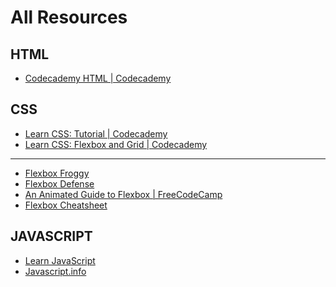 # All Resources

## HTML
 - <a href="https://www.codecademy.com/learn/learn-html">Codecademy HTML | Codecademy</a>


## CSS
 - <a href="https://www.codecademy.com/learn/learn-css">Learn CSS: Tutorial | Codecademy</a>
 - <a href="https://www.codecademy.com/learn/learn-css-flexbox-and-grid">Learn CSS: Flexbox and Grid | Codecademy</a>
----------
 - <a href="https://flexboxfroggy.com/">Flexbox Froggy</a>
 - <a href="http://www.flexboxdefense.com/">Flexbox Defense</a>
 - <a href="https://www.freecodecamp.org/news/an-animated-guide-to-flexbox-d280cf6afc35">An Animated Guide to Flexbox | FreeCodeCamp</a>
 - <a href="https://yoksel.github.io/flex-cheatsheet/">Flexbox Cheatsheet</a>

## JAVASCRIPT
- <a href="https://www.codecademy.com/learn/introduction-to-javascript">Learn JavaScript</a>
- <a href="https://javascript.info/">Javascript.info</a>
